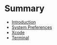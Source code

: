 # Summary

* [Introduction](README.md)
* [System Preferences](system_preferences/README.md)
* [Xcode](xcode/README.md)
* [Terminal](terminal/README.md)

